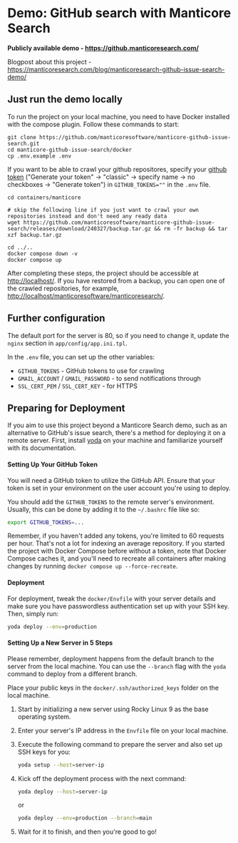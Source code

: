 # Demo: GitHub search with Manticore Search

**Publicly available demo - https://github.manticoresearch.com/**

Blogpost about this project - https://manticoresearch.com/blog/manticoresearch-github-issue-search-demo/

## Just run the demo locally

To run the project on your local machine, you need to have Docker installed with the compose plugin. Follow these commands to start:

```
git clone https://github.com/manticoresoftware/manticore-github-issue-search.git
cd manticore-github-issue-search/docker
cp .env.example .env
```

If you want to be able to crawl your github repositores, specify your [github token](https://github.com/settings/tokens) ("Generate your token" -> "classic" -> specify name -> no checkboxes -> "Generate token") in `GITHUB_TOKENS=""` in the `.env` file.

```
cd containers/manticore

# skip the following line if you just want to crawl your own repositories instead and don't need any ready data
wget https://github.com/manticoresoftware/manticore-github-issue-search/releases/download/240327/backup.tar.gz && rm -fr backup && tar xzf backup.tar.gz

cd ../..
docker compose down -v
docker compose up
```

After completing these steps, the project should be accessible at [http://localhost/](http://localhost/). If you have restored from a backup, you can open one of the crawled repositories, for example, [http://localhost/manticoresoftware/manticoresearch/](http://localhost/manticoresoftware/manticoresearch/).

## Further configuration

The default port for the server is 80, so if you need to change it, update the `nginx` section in `app/config/app.ini.tpl`.

In the `.env` file, you can set up the other variables:
- `GITHUB_TOKENS` - GitHub tokens to use for crawling
- `GMAIL_ACCOUNT` / `GMAIL_PASSWORD` - to send notifications through
- `SSL_CERT_PEM` / `SSL_CERT_KEY` - for HTTPS

## Preparing for Deployment

If you aim to use this project beyond a Manticore Search demo, such as an alternative to GitHub's issue search, there's a method for deploying it on a remote server. First, install [yoda](https://github.com/Muvon/yoda) on your machine and familiarize yourself with its documentation.

#### Setting Up Your GitHub Token

You will need a GitHub token to utilize the GitHub API. Ensure that your token is set in your environment on the user account you're using to deploy.

You should add the `GITHUB_TOKENS` to the remote server's environment. Usually, this can be done by adding it to the `~/.bashrc` file like so:

```bash
export GITHUB_TOKENS=...
```
Remember, if you haven't added any tokens, you're limited to 60 requests per hour. That's not a lot for indexing an average repository. If you started the project with Docker Compose before without a token, note that Docker Compose caches it, and you'll need to recreate all containers after making changes by running `docker compose up --force-recreate`.

#### Deployment

For deployment, tweak the `docker/Envfile` with your server details and make sure you have passwordless authentication set up with your SSH key. Then, simply run:

```bash
yoda deploy --env=production
```

#### Setting Up a New Server in 5 Steps

Please remember, deployment happens from the default branch to the server from the local machine. You can use the `--branch` flag with the `yoda` command to deploy from a different branch.

Place your public keys in the `docker/.ssh/authorized_keys` folder on the local machine.

1. Start by initializing a new server using Rocky Linux 9 as the base operating system.
2. Enter your server's IP address in the `Envfile` file on your local machine.
3. Execute the following command to prepare the server and also set up SSH keys for you:

    ```bash
    yoda setup --host=server-ip
    ```

4. Kick off the deployment process with the next command:

    ```bash
    yoda deploy --host=server-ip
    ```

    or

    ```bash
    yoda deploy --env=production --branch=main
    ```

5. Wait for it to finish, and then you're good to go!
